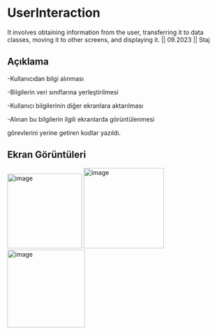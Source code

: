 # UserInteraction
It involves obtaining information from the user, transferring it to data classes, moving it to other screens, and displaying it. || 09.2023 || Staj

## Açıklama

-Kullanıcıdan bilgi alınması

-Bilgilerin veri sınıflarına yerleştirilmesi

-Kullanıcı bilgilerinin diğer ekranlara aktarılması

-Alınan bu bilgilerin ilgili ekranlarda görüntülenmesi

görevlerini yerine getiren kodlar yazıldı.

## Ekran Görüntüleri
<img width="171" alt="image" src="https://github.com/Adl1coder/UserInteraction/assets/93915867/5d299cbe-b430-4f17-8ac3-ac55ce146679">
  <img width="184" alt="image" src="https://github.com/Adl1coder/UserInteraction/assets/93915867/99c0db50-bfbf-4452-80b9-b482af638168">
    <img width="178" alt="image" src="https://github.com/Adl1coder/UserInteraction/assets/93915867/4ffb5ac4-acf2-4e86-940a-d9627d29f2cf">

    
